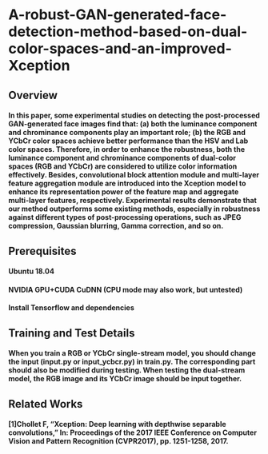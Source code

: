 # A-robust-GAN-generated-face-detection-method-based-on-dual-color-spaces-and-an-improved-Xception
## Overview
#### In this paper, some experimental studies on detecting the post-processed GAN-generated face images find that: (a) both the luminance component and chrominance components play an important role; (b) the RGB and YCbCr color spaces achieve better performance than the HSV and Lab color spaces. Therefore, in order to enhance the robustness, both the luminance component and chrominance components of dual-color spaces (RGB and YCbCr) are considered to utilize color information effectively. Besides, convolutional block attention module and multi-layer feature aggregation module are introduced into the Xception model to enhance its representation power of the feature map and aggregate multi-layer features, respectively. Experimental results demonstrate that our method outperforms some existing methods, especially in robustness against different types of post-processing operations, such as JPEG compression, Gaussian blurring, Gamma correction, and so on.

## Prerequisites
#### Ubuntu 18.04
#### NVIDIA GPU+CUDA CuDNN (CPU mode may also work, but untested)
#### Install Tensorflow and dependencies

## Training and Test Details
#### When you train a RGB or YCbCr single-stream model, you should change the input (input.py or input_ycbcr.py) in train.py. The corresponding part should also be modified during testing. When testing the dual-stream model, the RGB image and its YCbCr image should be input together.

## Related Works
#### [1]Chollet F, “Xception: Deep learning with depthwise separable convolutions,” In: Proceedings of the 2017 IEEE Conference on Computer Vision and Pattern Recognition (CVPR2017), pp. 1251-1258, 2017.
